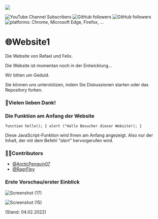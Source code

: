 ![](https://avatars.githubusercontent.com/u/99610678?s=200&v=4)
 
 
 ![YouTube Channel Subscribers](https://img.shields.io/youtube/channel/subscribers/UC9DtN8kXsa10chTbpoTIZvQ?style=social)  ![GitHub followers](https://img.shields.io/github/followers/ragr07?label=ragr07%20follower&style=social)  ![GitHub followers](https://img.shields.io/github/followers/RagrFlpy?label=RagrFlpy%20follower&style=social) ![platforms: Chrome, Microsoft Edge, Firefox, ...](https://img.shields.io/badge/platforms-Chrome%2C%20Microsoft%20Edge%2C%20Firefox%2C%20...-green)


# 🌐Website1
Die Website von Rafael und Felix.

Die Website ist momentan noch in der Entwicklung...

Wir bitten um Geduld.

Sie können uns unterstützen, indem Sie Diskussionen starten oder das Repository forken. 

 ### 🙏Vielen lieben Dank!

 ### Die Funktion am Anfang der Website

``function hello(); {
alert ("Hallo Besucher dieser Website!);
}``

Diese JavaScript-Funktion wird Ihnen am Anfang angezeigt. Also nur der Inhalt, der mit dem Befehl *"alert"* hervorgerufen wird.


### 👨‍💻Contributors

- [@ArcticPenguin07](https://github.com/ArcticPenguin07)
- [@RagrFlpy](https://github.com/RagrFlpy)

### Erste Vorschau/erster Einblick

![Screenshot (17)](https://user-images.githubusercontent.com/91688044/152540875-e7382f05-1e3f-478e-a1ee-dab2358f7d60.png)

![Screenshot (15)](https://user-images.githubusercontent.com/91688044/152540497-77fc2e54-3129-4df0-b1fb-5e617e8922ea.png)

(Stand: 04.02.2022)

